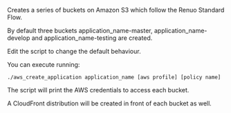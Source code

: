 

Creates a series of buckets on Amazon S3 which follow the Renuo Standard Flow.

By default three buckets application_name-master, application_name-develop and application_name-testing are created.

Edit the script to change the default behaviour.


You can execute running:

    ./aws_create_application application_name [aws profile] [policy name]

The script will print the AWS credentials to access each bucket.

A CloudFront distribution will be created in front of each bucket as well.
